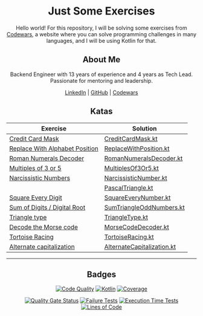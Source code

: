 <div align="center">

# Just Some Exercises

Hello world!
For this repository, I will be solving some exercises from
[Codewars](https://www.codewars.com/), a website where you can solve
programming challenges in many languages, and I will be using Kotlin for that.

## About Me

Backend Engineer with 13 years of experience and 4 years as Tech Lead. Passionate for mentoring and leadership.

[LinkedIn](https://www.linkedin.com/in/tiagodocouto/) | [GitHub](https://github.com/tiagodocouto) | [Codewars](https://www.codewars.com/users/tiagodocouto)

## Katas

| Exercise                                                                                 | Solution                                                                                                        |
|------------------------------------------------------------------------------------------|-----------------------------------------------------------------------------------------------------------------|
| [Credit Card Mask](https://www.codewars.com/kata/5412509bd436bd33920011bc)               | [CreditCardMask.kt](src/main/kotlin/io/github/tiagodocouto/codewars/string/CreditCardMask.kt)                   |
| [Replace With Alphabet Position](https://www.codewars.com/kata/546f922b54af40e1e90001da) | [ReplaceWithPosition.kt](src/main/kotlin/io/github/tiagodocouto/codewars/string/ReplaceWithPosition.kt)         |
| [Roman Numerals Decoder](https://www.codewars.com/kata/51b6249c4612257ac0000005)         | [RomanNumeralsDecoder.kt](src/main/kotlin/io/github/tiagodocouto/codewars/string/RomanNumeralsDecoder.kt)       |
| [Multiples of 3 or 5](https://www.codewars.com/kata/514b92a657cdc65150000006)            | [MultiplesOf3Or5.kt](src/main/kotlin/io/github/tiagodocouto/codewars/number/MultiplesOf.kt)                     |
| [Narcissistic Numbers](https://www.codewars.com/kata/5743f4ab03fa4a66a300020b)           | [NarcissisticNumber.kt](src/main/kotlin/io/github/tiagodocouto/codewars/number/NarcissisticNumber.kt)           |
|                                                                                          | [PascalTriangle.kt](src/main/kotlin/io/github/tiagodocouto/codewars/number/PascalTriangle.kt)                   |
| [Square Every Digit](https://www.codewars.com/kata/546e2562b03326a88e000020)             | [SquareEveryNumber.kt](src/main/kotlin/io/github/tiagodocouto/codewars/number/SquareEveryNumber.kt)             |
| [Sum of Digits / Digital Root](https://www.codewars.com/kata/541c8630095125aba6000c00)   | [SumTriangleOddNumbers.kt](src/main/kotlin/io/github/tiagodocouto/codewars/number/SumTriangleOddNumbers.kt)     |
| [Triangle type](https://www.codewars.com/kata/53907ac3cd51b69f790006c5)                  | [TriangleType.kt](src/main/kotlin/io/github/tiagodocouto/codewars/number/TriangleType.kt)                       |
| [Decode the Morse code](https://www.codewars.com/kata/54b724efac3d5402db00065e)          | [MorseCodeDecoder.kt](src/main/kotlin/io/github/tiagodocouto/codewars/string/MorseCodeDecoder.kt)               |
| [Tortoise Racing](https://www.codewars.com/kata/55e2adece53b4cdcb900006c)                | [TortoiseRacing.kt](src/main/kotlin/io/github/tiagodocouto/codewars/number/TortoiseRacing.kt)                   |
| [Alternate capitalization](https://www.codewars.com/kata/59cfc000aeb2844d16000075)       | [AlternateCapitalization.kt](src/main/kotlin/io/github/tiagodocouto/codewars/string/AlternateCapitalization.kt) |

---

## Badges

[![Code Quality](https://github.com/tiagodocouto/codewars/actions/workflows/main.yml/badge.svg)](https://github.com/tiagodocouto/codewars)
[![Kotlin](https://img.shields.io/github/languages/top/tiagodocouto/codewars)](https://kotlinlang.org/)
[![Coverage](https://img.shields.io/sonar/coverage/tiagodocouto_codewars?style=flat&logo=sonarcloud&server=https%3A%2F%2Fsonarcloud.io)](https://sonarcloud.io/summary/new_code?id=tiagodocouto_codewars)

[![Quality Gate Status](https://sonarcloud.io/api/project_badges/measure?project=tiagodocouto_codewars&metric=alert_status)](https://sonarcloud.io/summary/new_code?id=tiagodocouto_codewars)
[![Failure Tests](https://img.shields.io/sonar/tests/tiagodocouto_codewars?style=flat&logo=sonarcloud&server=https%3A%2F%2Fsonarcloud.io&compact_message)](https://sonarcloud.io/summary/new_code?id=tiagodocouto_codewars)
[![Execution Time Tests](https://img.shields.io/sonar/test_execution_time/tiagodocouto_codewars?style=flat&logo=sonarcloud&server=https%3A%2F%2Fsonarcloud.io)](https://sonarcloud.io/summary/new_code?id=tiagodocouto_codewars)
[![Lines of Code](https://sonarcloud.io/api/project_badges/measure?project=tiagodocouto_codewars&metric=ncloc)](https://sonarcloud.io/summary/new_code?id=tiagodocouto_codewars)

</div>
